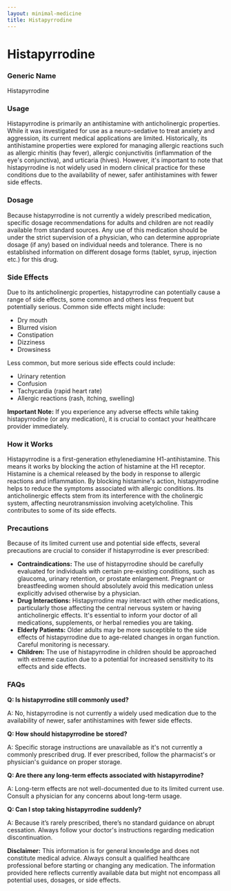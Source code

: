 ```yaml
---
layout: minimal-medicine
title: Histapyrrodine
---
```


# Histapyrrodine
### Generic Name
Histapyrrodine

### Usage

Histapyrrodine is primarily an antihistamine with anticholinergic properties.  While it was investigated for use as a neuro-sedative to treat anxiety and aggression, its current medical applications are limited. Historically, its antihistamine properties were explored for managing allergic reactions such as allergic rhinitis (hay fever), allergic conjunctivitis (inflammation of the eye's conjunctiva), and urticaria (hives).  However, it's important to note that histapyrrodine is not widely used in modern clinical practice for these conditions due to the availability of newer, safer antihistamines with fewer side effects.


### Dosage

Because histapyrrodine is not currently a widely prescribed medication, specific dosage recommendations for adults and children are not readily available from standard sources.  Any use of this medication should be under the strict supervision of a physician, who can determine appropriate dosage (if any) based on individual needs and tolerance.  There is no established information on different dosage forms (tablet, syrup, injection etc.) for this drug.

### Side Effects

Due to its anticholinergic properties, histapyrrodine can potentially cause a range of side effects, some common and others less frequent but potentially serious.  Common side effects might include:

* Dry mouth
* Blurred vision
* Constipation
* Dizziness
* Drowsiness

Less common, but more serious side effects could include:

* Urinary retention
* Confusion
* Tachycardia (rapid heart rate)
* Allergic reactions (rash, itching, swelling)

**Important Note:** If you experience any adverse effects while taking histapyrrodine (or any medication), it is crucial to contact your healthcare provider immediately.


### How it Works

Histapyrrodine is a first-generation ethylenediamine H1-antihistamine. This means it works by blocking the action of histamine at the H1 receptor. Histamine is a chemical released by the body in response to allergic reactions and inflammation. By blocking histamine's action, histapyrrodine helps to reduce the symptoms associated with allergic conditions.  Its anticholinergic effects stem from its interference with the cholinergic system, affecting neurotransmission involving acetylcholine.  This contributes to some of its side effects.


### Precautions

Because of its limited current use and potential side effects, several precautions are crucial to consider if histapyrrodine is ever prescribed:

* **Contraindications:**  The use of histapyrrodine should be carefully evaluated for individuals with certain pre-existing conditions, such as glaucoma, urinary retention, or prostate enlargement.  Pregnant or breastfeeding women should absolutely avoid this medication unless explicitly advised otherwise by a physician.
* **Drug Interactions:** Histapyrrodine may interact with other medications, particularly those affecting the central nervous system or having anticholinergic effects.  It's essential to inform your doctor of all medications, supplements, or herbal remedies you are taking.
* **Elderly Patients:** Older adults may be more susceptible to the side effects of histapyrrodine due to age-related changes in organ function.  Careful monitoring is necessary.
* **Children:** The use of histapyrrodine in children should be approached with extreme caution due to a potential for increased sensitivity to its effects and side effects.


### FAQs

**Q: Is histapyrrodine still commonly used?**

A: No, histapyrrodine is not currently a widely used medication due to the availability of newer, safer antihistamines with fewer side effects.

**Q: How should histapyrrodine be stored?**

A:  Specific storage instructions are unavailable as it's not currently a commonly prescribed drug. If ever prescribed, follow the pharmacist's or physician's guidance on proper storage.

**Q: Are there any long-term effects associated with histapyrrodine?**

A: Long-term effects are not well-documented due to its limited current use.  Consult a physician for any concerns about long-term usage.

**Q: Can I stop taking histapyrrodine suddenly?**

A:  Because it’s rarely prescribed, there’s no standard guidance on abrupt cessation.  Always follow your doctor's instructions regarding medication discontinuation.


**Disclaimer:** This information is for general knowledge and does not constitute medical advice.  Always consult a qualified healthcare professional before starting or changing any medication.  The information provided here reflects currently available data but might not encompass all potential uses, dosages, or side effects.
